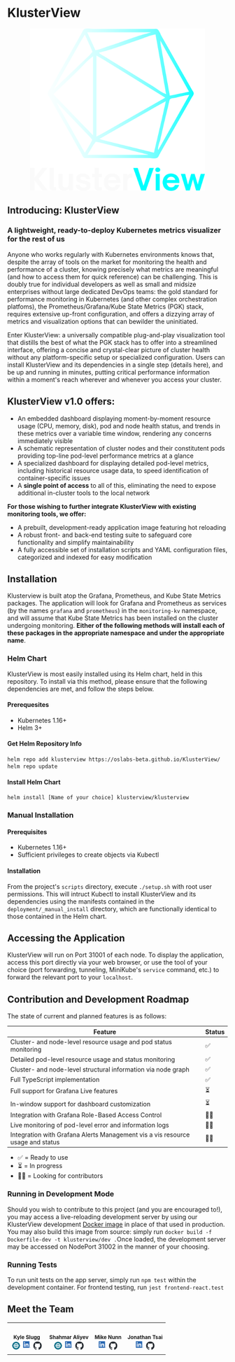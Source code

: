 # KlusterView

  <p align="center">
  <img src="./assets/Klusterview.png" style="width:400px"/>
  </p>

## Introducing: KlusterView

### A lightweight, ready-to-deploy Kubernetes metrics visualizer for the rest of us

Anyone who works regularly with Kubernetes environments knows that, despite the array of tools on the market for monitoring the health and performance of a cluster, knowing precisely what metrics are meaningful (and how to access them for quick reference) can be challenging. This is doubly true for individual developers as well as small and midsize enterprises without large dedicated DevOps teams: the gold standard for performance monitoring in Kubernetes (and other complex orchestration platfoms), the Prometheus/Grafana/Kube State Metrics (PGK) stack, requires extensive up-front configuration, and offers a dizzying array of metrics and visualization options that can bewilder the uninitiated.

Enter KlusterView: a universally compatible plug-and-play visualization tool that distills the best of what the PGK stack has to offer into a streamlined interface, offering a concise and crystal-clear picture of cluster health without any platform-specific setup or specialized configuration. Users can install KlusterView and its dependencies in a single step (details here), and be up and running in minutes, putting critical performance information within a moment's reach wherever and whenever you access your cluster.

## KlusterView v1.0 offers:

- An embedded dashboard displaying moment-by-moment resource usage (CPU, memory, disk), pod and node health status, and trends in these metrics over a variable time window, rendering any concerns immediately visible
- A schematic representation of cluster nodes and their constitutent pods providing top-line pod-level performance metrics at a glance
- A specialized dashboard for displaying detailed pod-level metrics, including historical resource usage data, to speed identification of container-specific issues
- A **single point of access** to all of this, eliminating the need to expose additional in-cluster tools to the local network

**For those wishing to further integrate KlusterView with existing monitoring tools, we offer:**

- A prebuilt, development-ready application image featuring hot reloading
- A robust front- and back-end testing suite to safeguard core functionality and simplify maintainability
- A fully accessible set of installation scripts and YAML configuration files, categorized and indexed for easy modification

## Installation

Klusterview is built atop the Grafana, Prometheus, and Kube State Metrics packages. The application will look for Grafana and Prometheus as services (by the names `grafana` and `prometheus`) in the `monitoring-kv` namespace, and will assume that Kube State Metrics has been installed on the cluster undergoing monitoring. **Either of the following methods will install each of these packages in the appropriate namespace and under the appropriate name**.

### Helm Chart

KlusterView is most easily installed using its Helm chart, held in this repository. To install via this method, please ensure that the following dependencies are met, and follow the steps below.

#### Prerequesites

- Kubernetes 1.16+
- Helm 3+

#### Get Helm Repository Info

```shell
helm repo add klusterview https://oslabs-beta.github.io/KlusterView/
helm repo update
```

#### Install Helm Chart

```shell
helm install [Name of your choice] klusterview/klusterview
```

### Manual Installation

#### Prerequisites

- Kubernetes 1.16+
- Sufficient privileges to create objects via Kubectl

#### Installation

From the project's `scripts` directory, execute `./setup.sh` with root user permissions. This will intruct Kubectl to install KlusterView and its dependencies using the manifests contained in the `deployment/_manual_install` directory, which are functionally identical to those contained in the Helm chart.

## Accessing the Application

KlusterView will run on Port 31001 of each node. To display the application, access this port directly via your web browser, or use the tool of your choice (port forwarding, tunneling, MiniKube's `service` command, etc.) to forward the relevant port to your `localhost`.

## Contribution and Development Roadmap

The state of current and planned features is as follows:

| Feature                                                                        | Status |
| ------------------------------------------------------------------------------ | ------ |
| Cluster- and node-level resource usage and pod status monitoring               | ✅     |
| Detailed pod-level resource usage and status monitoring                        | ✅     |
| Cluster- and node-level structural information via node graph                  | ✅     |
| Full TypeScript implementation                                                 | ✅     |
| Full support for Grafana Live features                                         | ⏳     |
| In-window support for dashboard customization                                  | ⏳     |
| Integration with Grafana Role-Based Access Control                             | 🙏🏻     |
| Live monitoring of pod-level error and information logs                        | 🙏🏻     |
| Integration with Grafana Alerts Management vis a vis resource usage and status | 🙏🏻     |

- ✅ = Ready to use
- ⏳ = In progress
- 🙏🏻 = Looking for contributors

### Running in Development Mode

Should you wish to contribute to this project (and you are encouraged to!), you may access a live-reloading development server by using our KlusterView development [Docker image](https://hub.docker.com/repository/docker/kyleslugg/klusterview-dev/) in place of that used in production. You may also build this image from source: simply run `docker build -f Dockerfile-dev -t klusterview/dev .`Once loaded, the development server may be accessed on NodePort 31002 in the manner of your choosing.

### Running Tests

To run unit tests on the app server, simply run `npm test` within the development container. For frontend testing, run `jest frontend-react.test`

## Meet the Team

  <table>
  <tr>
    <td align="center" >
      <img src="https://avatars.githubusercontent.com/u/35903887?v=4" width="140px;" alt=""/>
      <br />
      <sub><b>Kyle Slugg</b></sub>
      <br />
      <div style="display:flex; align-items:top; justify-content:center;">
        <a href="http://www.kyleslugg.com"><img src='./assets/world-wide-web.png' style="width:20px; margin:3px;"/></a>
        <a href="https://www.linkedin.com/in/kyle-slugg/"><img src='./assets/LI-In-Bug.png' style="width:17px; margin: 3px;"/></a>
        <a href="https://github.com/kyleslugg"><img src="./assets/github-mark.png" style="width:20px; margin:3px;"/></a>
      </div>
    </td>
    <td align="center">
      <img src="https://avatars.githubusercontent.com/u/64520371?v=4" width="140px;" alt=""/>
      <br />
      <sub><b>Shahmar Aliyev</b></sub>
      <br />
        <div style="display:flex; align-items:top; justify-content:center;">
          <a href="https://shahmaraliyev.com/"><img src='./assets/world-wide-web.png' style="width:20px; margin:3px;"/></a>
              <a href="https://www.linkedin.com/in/shahmaraliyev/"><img src='./assets/LI-In-Bug.png' style="width:17px; margin: 3px;"/></a>
              <a href="https://github.com/ShahmarAliyev"><img src="./assets/github-mark.png" style="width:20px; margin:3px;"/></a>
        </div>
    </td>
    <td align="center">
      <img src="https://ca.slack-edge.com/T04JVBZN59D-U04N4DT2TGX-ebe1b9eea21e-512" width="140px;" alt=""/>
      <br />
      <sub><b>Mike Nunn</b></sub>
      <br />
      <div style="display:flex; align-items:top; justify-content:center;">
        <a href="https://www.linkedin.com/in/mikenunn22/"><img src='./assets/LI-In-Bug.png' style="width:17px; margin: 3px;"/></a>
        <a href="https://github.com/24juice22"><img src="./assets/github-mark.png" style="width:20px; margin:3px;"/></a>
      </div>
    </td>
     <td align="center">
      <img src="https://ca.slack-edge.com/T04JVBZN59D-U04NGNEEK0D-fb381f0bc236-512" width="140px;" alt=""/>
      <br />
      <sub><b>Jonathan Tsai</b></sub>
      <br />
      <div style="display:flex; align-items: top; justify-content:center;">
        <a href="https://www.linkedin.com/in/jonathan-tsai95/"><img src='./assets/LI-In-Bug.png' style="width:17px; margin: 3px;"/></a>
        <a href="https://github.com/jonathantsai1995"><img src="./assets/github-mark.png" style="width:20px; margin:3px;"/></a>
      </div>
    </td>
